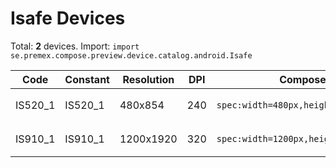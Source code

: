 # Isafe Devices

Total: **2** devices. Import: `import se.premex.compose.preview.device.catalog.android.Isafe`

| Code | Constant | Resolution | DPI | Compose Spec | Preview Usage |
|------|----------|------------|-----|-------------|---------------|
| IS520_1 | IS520_1 | 480x854 | 240 | `spec:width=480px,height=854px,dpi=240` | `@Preview(device = Isafe.IS520_1)` |
| IS910_1 | IS910_1 | 1200x1920 | 320 | `spec:width=1200px,height=1920px,dpi=320` | `@Preview(device = Isafe.IS910_1)` |

<!-- Generated automatically. Do not edit manually. -->
